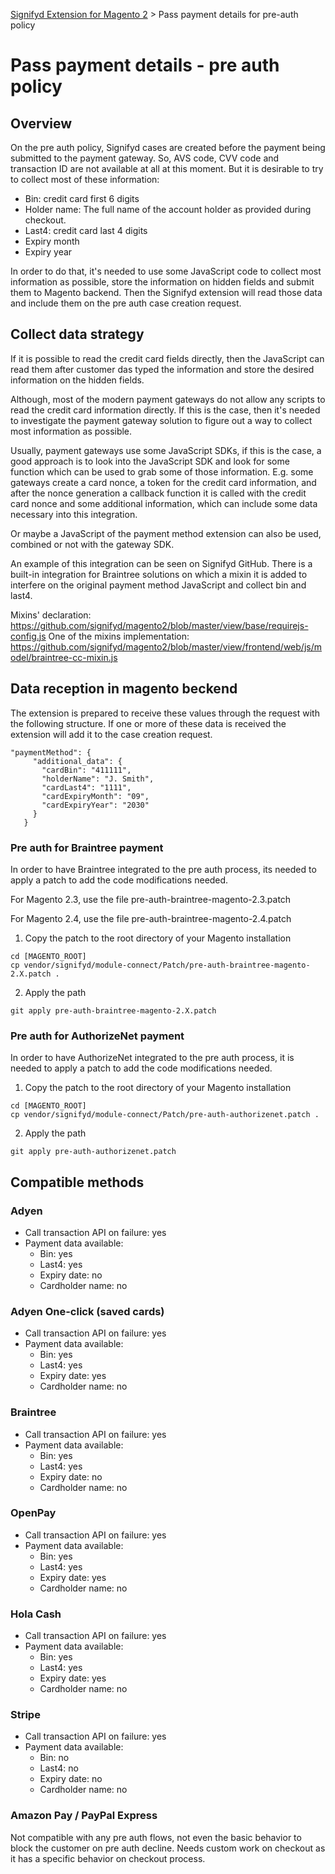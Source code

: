 [Signifyd Extension for Magento 2](../README.md) > Pass payment details for pre-auth policy

# Pass payment details - pre auth policy

## Overview

On the pre auth policy, Signifyd cases are created before the payment being submitted to the payment gateway. So, AVS code, CVV code and transaction ID are not available at all at this moment. But it is desirable to try to collect most of these information:

- Bin: credit card first 6 digits
- Holder name: The full name of the account holder as provided during checkout.
- Last4: credit card last 4 digits
- Expiry month
- Expiry year

In order to do that, it's needed to use some JavaScript code to collect most information as possible, store the information on hidden fields and submit them to Magento backend. Then the Signifyd extension will read those data and include them on the pre auth case creation request.

## Collect data strategy

If it is possible to read the credit card fields directly, then the JavaScript can read them after customer das typed the information and store the desired information on the hidden fields.

Although, most of the modern payment gateways do not allow any scripts to read the credit card information directly. If this is the case, then it's needed to investigate the payment gateway solution to figure out a way to collect most information as possible.

Usually, payment gateways use some JavaScript SDKs, if this is the case, a good approach is to look into the JavaScript SDK and look for some function which can be used to grab some of those information. E.g. some gateways create a card nonce, a token for the credit card information, and after the nonce generation a callback function it is called with the credit card nonce and some additional information, which can include some data necessary into this integration.

Or maybe a JavaScript of the payment method extension can also be used, combined or not with the gateway SDK.

An example of this integration can be seen on Signifyd GitHub. There is a built-in integration for Braintree solutions on which a mixin it is added to interfere on the original payment method JavaScript and collect bin and last4.

Mixins' declaration: https://github.com/signifyd/magento2/blob/master/view/base/requirejs-config.js
One of the mixins implementation: https://github.com/signifyd/magento2/blob/master/view/frontend/web/js/model/braintree-cc-mixin.js

## Data reception in magento beckend

The extension is prepared to receive these values through the request with the following structure. If one or more of these data is received the extension will add it to the case creation request.

```
"paymentMethod": {
     "additional_data": {
       "cardBin": "411111",
       "holderName": "J. Smith",
       "cardLast4": "1111",
       "cardExpiryMonth": "09",
       "cardExpiryYear": "2030"
     }
   }
```

### Pre auth for Braintree payment

In order to have Braintree integrated to the pre auth process, its needed to apply a patch to add the code modifications needed.

For Magento 2.3, use the file pre-auth-braintree-magento-2.3.patch

For Magento 2.4, use the file pre-auth-braintree-magento-2.4.patch

1. Copy the patch to the root directory of your Magento installation
```
cd [MAGENTO_ROOT]
cp vendor/signifyd/module-connect/Patch/pre-auth-braintree-magento-2.X.patch .
```

2. Apply the path
```
git apply pre-auth-braintree-magento-2.X.patch
```

### Pre auth for AuthorizeNet payment

In order to have AuthorizeNet integrated to the pre auth process, it is needed to apply a patch to add the code modifications needed.

1. Copy the patch to the root directory of your Magento installation
```
cd [MAGENTO_ROOT]
cp vendor/signifyd/module-connect/Patch/pre-auth-authorizenet.patch .
```

2. Apply the path
```
git apply pre-auth-authorizenet.patch
```

## Compatible methods

### Adyen

- Call transaction API on failure: yes
- Payment data available:
    - Bin: yes
    - Last4: yes
    - Expiry date: no
    - Cardholder name: no

### Adyen One-click (saved cards)

- Call transaction API on failure: yes
- Payment data available:
    - Bin: yes
    - Last4: yes
    - Expiry date: yes
    - Cardholder name: no

### Braintree

- Call transaction API on failure: yes
- Payment data available:
    - Bin: yes
    - Last4: yes
    - Expiry date: no
    - Cardholder name: no

### OpenPay

- Call transaction API on failure: yes
- Payment data available:
    - Bin: yes
    - Last4: yes
    - Expiry date: yes
    - Cardholder name: no

### Hola Cash

- Call transaction API on failure: yes
- Payment data available:
    - Bin: yes
    - Last4: yes
    - Expiry date: yes
    - Cardholder name: no

### Stripe

- Call transaction API on failure: yes
- Payment data available:
    - Bin: no
    - Last4: no
    - Expiry date: no
    - Cardholder name: no

### Amazon Pay / PayPal Express

Not compatible with any pre auth flows, not even the basic behavior to block the customer on pre auth decline. Needs custom work on checkout as it has a specific behavior on checkout process.

